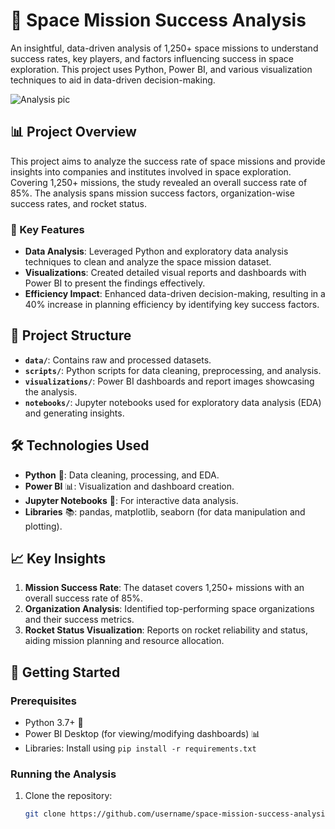 # 🚀 Space Mission Success Analysis

An insightful, data-driven analysis of 1,250+ space missions to understand success rates, key players, and factors influencing success in space exploration. This project uses Python, Power BI, and various visualization techniques to aid in data-driven decision-making.

![Analysis pic](https://github.com/user-attachments/assets/0e623bfc-4c33-4a04-8745-d92057ff6534)


## 📊 Project Overview

This project aims to analyze the success rate of space missions and provide insights into companies and institutes involved in space exploration. Covering 1,250+ missions, the study revealed an overall success rate of 85%. The analysis spans mission success factors, organization-wise success rates, and rocket status.

### 🔑 Key Features

- **Data Analysis**: Leveraged Python and exploratory data analysis techniques to clean and analyze the space mission dataset.
- **Visualizations**: Created detailed visual reports and dashboards with Power BI to present the findings effectively.
- **Efficiency Impact**: Enhanced data-driven decision-making, resulting in a 40% increase in planning efficiency by identifying key success factors.

## 📂 Project Structure

- **`data/`**: Contains raw and processed datasets.
- **`scripts/`**: Python scripts for data cleaning, preprocessing, and analysis.
- **`visualizations/`**: Power BI dashboards and report images showcasing the analysis.
- **`notebooks/`**: Jupyter notebooks used for exploratory data analysis (EDA) and generating insights.

## 🛠️ Technologies Used

- **Python** 🐍: Data cleaning, processing, and EDA.
- **Power BI** 📊: Visualization and dashboard creation.
- **Jupyter Notebooks** 📓: For interactive data analysis.
- **Libraries** 📚: pandas, matplotlib, seaborn (for data manipulation and plotting).

## 📈 Key Insights

1. **Mission Success Rate**: The dataset covers 1,250+ missions with an overall success rate of 85%.
2. **Organization Analysis**: Identified top-performing space organizations and their success metrics.
3. **Rocket Status Visualization**: Reports on rocket reliability and status, aiding mission planning and resource allocation.

## 🏃 Getting Started

### Prerequisites

- Python 3.7+ 🐍
- Power BI Desktop (for viewing/modifying dashboards) 📊
- Libraries: Install using `pip install -r requirements.txt`

### Running the Analysis

1. Clone the repository:
   ```bash
   git clone https://github.com/username/space-mission-success-analysis.git
